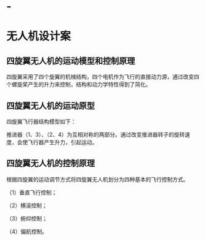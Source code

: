 # -
无人机设计案
=====
四旋翼无人机的运动模型和控制原理
---

四旋翼采用了四个旋翼的机械结构，四个电机作为飞行的直接动力源，通过改变四个螺旋桨产生的升力来控制，结构和动力学特性得到了简化。

四旋翼无人机的运动原型
---
四旋翼飞行器结构模型如下： 
 
推进器（1、3）、（2、4）为互相对称的两部分。通过改变推进器转子的旋转速度，会使飞行器产生升力，引起运动。

四旋翼无人机的控制原理
---
根据四旋翼的运动调节方式将四旋翼无人机划分为四种基本的飞行控制方式。

（1）垂直飞行控制；

（2）横滚控制；

（3）俯仰控制；

（4）偏航控制。
